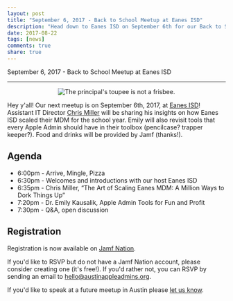 ```yaml
---
layout: post
title: "September 6, 2017 - Back to School Meetup at Eanes ISD"
description: "Head down to Eanes ISD on September 6th for our Back to School themed meetup."
date: 2017-08-22
tags: [news]
comments: true
share: true
---
```


September 6, 2017 - Back to School Meetup at Eanes ISD

---

<div align="center"><img src="https://media0.giphy.com/media/3o6Mb2PBBi8yUCOCBy/giphy.gif" alt="The principal's toupee is not a frisbee." /></div>

Hey y'all! Our next meetup is on September 6th, 2017, at [Eanes ISD](https://www.eanesisd.net/dept/tech)! Assistant IT Director [Chris Miller](https://twitter.com/EdTechChris) will be sharing his insights on how Eanes ISD scaled their MDM for the school year. Emily will also revisit tools that every Apple Admin should have in their toolbox (pencilcase? trapper keeper?). Food and drinks will be provided by Jamf (thanks!).

## Agenda

* 6:00pm - Arrive, Mingle, Pizza
* 6:30pm - Welcomes and introductions with our host Eanes ISD
* 6:35pm - Chris Miller, “The Art of Scaling Eanes MDM: A Million Ways to Dork Things Up”
* 7:20pm - Dr. Emily Kausalik, Apple Admin Tools for Fun and Profit
* 7:30pm - Q&amp;A, open discussion

## Registration

Registration is now available on [Jamf Nation](https://www.jamf.com/jamf-nation/events/user-groups/177/back-to-school-austin-apple-admins-meetup-eanes-isd-september-6?view=info).

If you'd like to RSVP but do not have a Jamf Nation account, please consider creating one (it's free!). If you'd rather not, you can RSVP by sending an email to <a href="mailto:hello@austinappleadmins.org?subject=RSVP for September 6th">hello@austinappleadmins.org</a>.

If you'd like to speak at a future meetup in Austin please [let us know](https://goo.gl/forms/SlplkdmkkyKpG7982).
